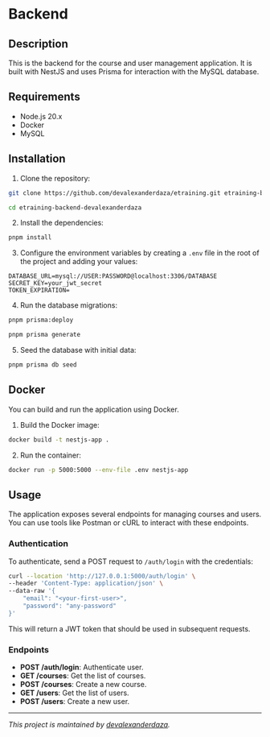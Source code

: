 # Backend

## Description

This is the backend for the course and user management application. It is built with NestJS and uses Prisma for interaction with the MySQL database.

## Requirements

- Node.js 20.x
- Docker
- MySQL

## Installation

1. Clone the repository:

```sh
git clone https://github.com/devalexanderdaza/etraining.git etraining-backend-devalexanderdaza
```

```sh
cd etraining-backend-devalexanderdaza
```

2. Install the dependencies:

```sh
pnpm install
```

3. Configure the environment variables by creating a `.env` file in the root of the project and adding your values:

```env
DATABASE_URL=mysql://USER:PASSWORD@localhost:3306/DATABASE
SECRET_KEY=your_jwt_secret
TOKEN_EXPIRATION=
```

4. Run the database migrations:

```sh
pnpm prisma:deploy
```

```sh
pnpm prisma generate
```

5. Seed the database with initial data:

```sh
pnpm prisma db seed
```

## Docker

You can build and run the application using Docker.

1. Build the Docker image:

```sh
docker build -t nestjs-app .
```

2. Run the container:

```sh
docker run -p 5000:5000 --env-file .env nestjs-app
```

## Usage

The application exposes several endpoints for managing courses and users. You can use tools like Postman or cURL to interact with these endpoints.

### Authentication

To authenticate, send a POST request to `/auth/login` with the credentials:

```sh
curl --location 'http://127.0.0.1:5000/auth/login' \
--header 'Content-Type: application/json' \
--data-raw '{
    "email": "<your-first-user>",
    "password": "any-password"
}'
```

This will return a JWT token that should be used in subsequent requests.

### Endpoints

- **POST /auth/login**: Authenticate user.
- **GET /courses**: Get the list of courses.
- **POST /courses**: Create a new course.
- **GET /users**: Get the list of users.
- **POST /users**: Create a new user.

---

*This project is maintained by [devalexanderdaza](https://github.com/devalexanderdaza).*
